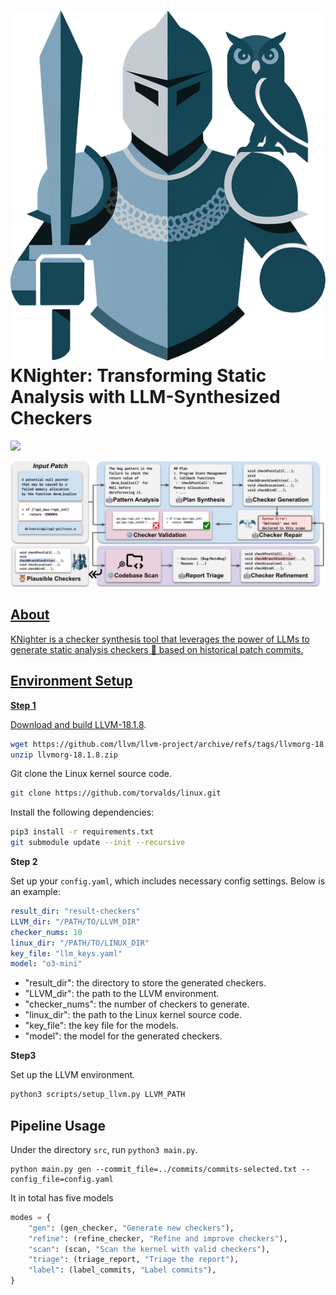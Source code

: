 # ![Project logo](assets/icon.png) KNighter: Transforming Static Analysis with LLM-Synthesized Checkers

<p align="left">
    <a href="https://arxiv.org/abs/2503.09002"><img src="https://img.shields.io/badge/arXiv-2310.15991-b31b1b.svg?style=for-the-badge">
</p>

![Framework](assets/overview.svg)

## About

KNighter is a checker synthesis tool that leverages the power of LLMs to generate static analysis checkers 🦉 based on historical patch commits.

## Environment Setup

**Step 1**

Download and build [LLVM-18.1.8](https://github.com/llvm/llvm-project/releases/tag/llvmorg-18.1.8).

```sh
wget https://github.com/llvm/llvm-project/archive/refs/tags/llvmorg-18.1.8.zip
unzip llvmorg-18.1.8.zip
```

Git clone the Linux kernel source code.

```sh
git clone https://github.com/torvalds/linux.git
```

Install the following dependencies:

```sh
pip3 install -r requirements.txt
git submodule update --init --recursive
```

**Step 2**

Set up your `config.yaml`, which includes necessary config settings. Below is an example:

```yaml
result_dir: "result-checkers"
LLVM_dir: "/PATH/TO/LLVM_DIR"
checker_nums: 10
linux_dir: "/PATH/TO/LINUX_DIR"
key_file: "llm_keys.yaml"
model: "o3-mini"
```

- "result_dir": the directory to store the generated checkers.
- "LLVM_dir": the path to the LLVM environment.
- "checker_nums": the number of checkers to generate.
- "linux_dir": the path to the Linux kernel source code.
- "key_file": the key file for the models.
- "model": the model for the generated checkers.

**Step3**

Set up the LLVM environment.

```sh
python3 scripts/setup_llvm.py LLVM_PATH
```

## Pipeline Usage

Under the directory `src`, run `python3 main.py`.

```
python main.py gen --commit_file=../commits/commits-selected.txt --config_file=config.yaml
```

It in total has five models

```py
modes = {
    "gen": (gen_checker, "Generate new checkers"),
    "refine": (refine_checker, "Refine and improve checkers"),
    "scan": (scan, "Scan the kernel with valid checkers"),
    "triage": (triage_report, "Triage the report"),
    "label": (label_commits, "Label commits"),
}
```
